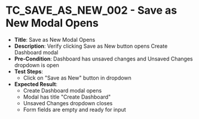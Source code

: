 # TC_SAVE_AS_NEW_002 - Save as New Modal Opens

* **Title**: Save as New Modal Opens
* **Description**: Verify clicking Save as New button opens Create Dashboard modal
* **Pre-Condition**: Dashboard has unsaved changes and Unsaved Changes dropdown is open
* **Test Steps**:
  * Click on "Save as New" button in dropdown
* **Expected Result**:
  * Create Dashboard modal opens
  * Modal has title "Create Dashboard"
  * Unsaved Changes dropdown closes
  * Form fields are empty and ready for input
